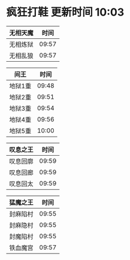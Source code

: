 # 疯狂打鞋 更新时间 10:03

| 无相天魔   | 时间    |
|--------|-------|
| 无相炼狱 | 09:57 |
| 无相乱狼 | 09:57 |

| 间王   | 时间    |
|--------|-------|
| 地狱1重 | 09:48 |
| 地狱2重 | 09:51 |
| 地狱3重 | 09:54 |
| 地狱4重 | 09:56 |
| 地狱5重 | 10:00 |

| 叹息之王   | 时间    |
|--------|-------|
| 叹息回廓 | 09:59 |
| 叹息回廊 | 09:59 |
| 叹息回太 | 09:59 |

| 猛魔之王   | 时间    |
|--------|-------|
| 封麻陷村 | 09:55 |
| 封麻隐村 | 09:55 |
| 封魔陷村 | 09:55 |
| 铁血魔宫 | 09:57 |